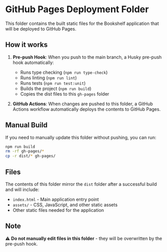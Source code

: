# GitHub Pages Deployment Folder

This folder contains the built static files for the Bookshelf application that will be deployed to GitHub Pages.

## How it works

1. **Pre-push Hook**: When you push to the main branch, a Husky pre-push hook automatically:
   - Runs type checking (`npm run type-check`)
   - Runs linting (`npm run lint`)
   - Runs tests (`npm run test:unit`)
   - Builds the project (`npm run build`)
   - Copies the dist files to this `gh-pages` folder

2. **GitHub Actions**: When changes are pushed to this folder, a GitHub Actions workflow automatically deploys the contents to GitHub Pages.

## Manual Build

If you need to manually update this folder without pushing, you can run:

```bash
npm run build
rm -rf gh-pages/*
cp -r dist/* gh-pages/
```

## Files

The contents of this folder mirror the `dist` folder after a successful build and will include:
- `index.html` - Main application entry point
- `assets/` - CSS, JavaScript, and other static assets
- Other static files needed for the application

## Note

⚠️ **Do not manually edit files in this folder** - they will be overwritten by the pre-push hook.
